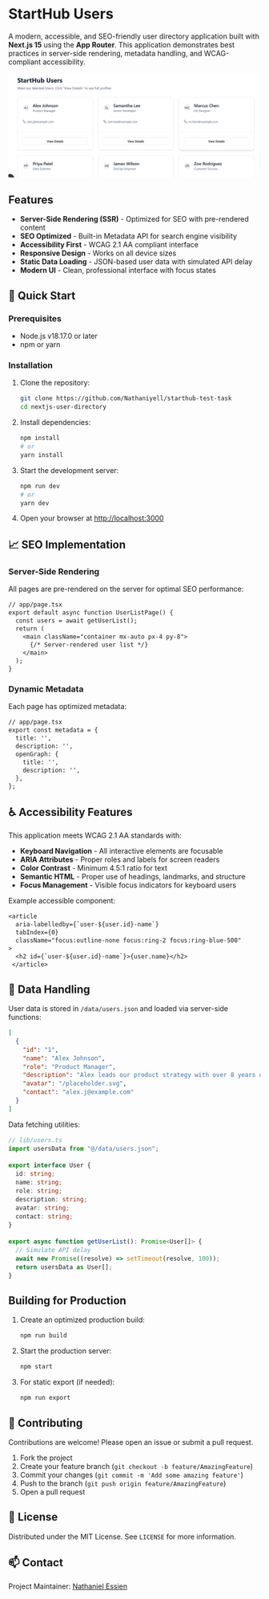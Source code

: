 
# StartHub Users

A modern, accessible, and SEO-friendly user directory application built with **Next.js 15** using the **App Router**. This application demonstrates best practices in server-side rendering, metadata handling, and WCAG-compliant accessibility.

![Project Preview](/public/users-ss.png)

## Features

- **Server-Side Rendering (SSR)** - Optimized for SEO with pre-rendered content
- **SEO Optimized** - Built-in Metadata API for search engine visibility
- **Accessibility First** - WCAG 2.1 AA compliant interface
- **Responsive Design** - Works on all device sizes
- **Static Data Loading** - JSON-based user data with simulated API delay
- **Modern UI** - Clean, professional interface with focus states

## 🚀 Quick Start

### Prerequisites

- Node.js v18.17.0 or later
- npm or yarn

### Installation

1. Clone the repository:
   ```bash
   git clone https://github.com/Nathaniyell/starthub-test-task
   cd nextjs-user-directory
   ```

2. Install dependencies:
   ```bash
   npm install
   # or
   yarn install
   ```

3. Start the development server:
   ```bash
   npm run dev
   # or
   yarn dev
   ```

4. Open your browser at [http://localhost:3000](http://localhost:3000)

## 📈 SEO Implementation

### Server-Side Rendering
All pages are pre-rendered on the server for optimal SEO performance:

```tsx
// app/page.tsx
export default async function UserListPage() {
  const users = await getUserList();
  return (
    <main className="container mx-auto px-4 py-8">
      {/* Server-rendered user list */}
    </main>
  );
}
```

### Dynamic Metadata
Each page has optimized metadata:

```tsx
// app/page.tsx
export const metadata = {
  title: '',
  description: '',
  openGraph: {
    title: '',
    description: '',
  },
};
```

## ♿ Accessibility Features

This application meets WCAG 2.1 AA standards with:

- **Keyboard Navigation** - All interactive elements are focusable
- **ARIA Attributes** - Proper roles and labels for screen readers
- **Color Contrast** - Minimum 4.5:1 ratio for text
- **Semantic HTML** - Proper use of headings, landmarks, and structure
- **Focus Management** - Visible focus indicators for keyboard users

Example accessible component:

```tsx
<article 
  aria-labelledby={`user-${user.id}-name`}
  tabIndex={0}
  className="focus:outline-none focus:ring-2 focus:ring-blue-500"
>
  <h2 id={`user-${user.id}-name`}>{user.name}</h2>
 </article>
```

## 📂 Data Handling

User data is stored in `/data/users.json` and loaded via server-side functions:

```json
[
  {
    "id": "1",
    "name": "Alex Johnson",
    "role": "Product Manager",
    "description": "Alex leads our product strategy with over 8 years of experience...",
    "avatar": "/placeholder.svg",
    "contact": "alex.j@example.com"
  }
]
```

Data fetching utilities:

```ts
// lib/users.ts
import usersData from "@/data/users.json";

export interface User {
  id: string;
  name: string;
  role: string;
  description: string;
  avatar: string;
  contact: string;
}

export async function getUserList(): Promise<User[]> {
  // Simulate API delay
  await new Promise((resolve) => setTimeout(resolve, 100));
  return usersData as User[];
}
```

## Building for Production

1. Create an optimized production build:
   ```bash
   npm run build
   ```

2. Start the production server:
   ```bash
   npm start
   ```

3. For static export (if needed):
   ```bash
   npm run export
   ```

## 🤝 Contributing

Contributions are welcome! Please open an issue or submit a pull request.

1. Fork the project
2. Create your feature branch (`git checkout -b feature/AmazingFeature`)
3. Commit your changes (`git commit -m 'Add some amazing feature'`)
4. Push to the branch (`git push origin feature/AmazingFeature`)
5. Open a pull request

## 📜 License

Distributed under the MIT License. See `LICENSE` for more information.

## 📫 Contact

Project Maintainer: [Nathaniel Essien](mailto:essien.nathan@yahoo.com)
